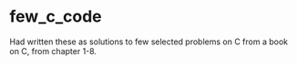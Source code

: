 # few_c_code


Had written these as solutions to few selected problems on C from a book on C, from chapter 1-8.